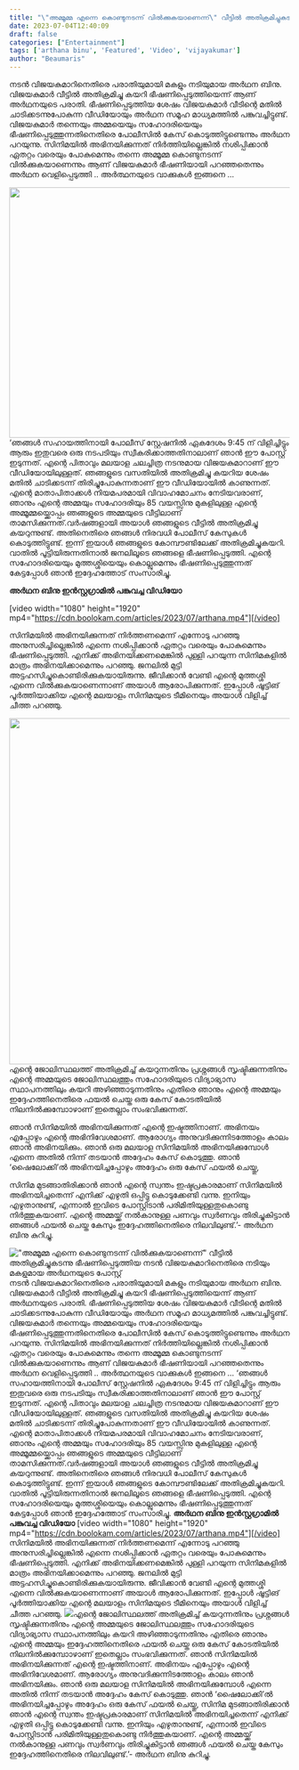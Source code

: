 ```yaml
---
title: "\"അമ്മൂമ്മ എന്നെ കൊണ്ടുനടന്ന് വില്‍ക്കുകയാണെന്ന്\" വീട്ടിൽ അതിക്രമിച്ചുകടന്നു ഭീഷണിപ്പെടുത്തിയ നടൻ വിജയകുമാറിനെതിരെ നടിയും മകളുമായ അർഥനയുടെ പോസ്റ്റ്"
date: 2023-07-04T12:40:09
draft: false
categories: ["Entertainment"]
tags: ['arthana binu', 'Featured', 'Video', 'vijayakumar']
author: "Beaumaris"
---
```


നടന്‍ വിജയകുമാറിനെതിരെ പരാതിയുമായി മകളും നടിയുമായ അർഥന ബിനു. വിജയകുമാർ വീട്ടില്‍ അതിക്രമിച്ചു കയറി ഭീഷണിപ്പെടുത്തിയെന്ന് ആണ് അർഥനയുടെ പരാതി. ഭീഷണിപ്പെടുത്തിയ ശേഷം വിജയകുമാർ വീടിന്റെ മതില്‍ ചാടിക്കടന്നുപോകുന്ന വീഡിയോയും അര്‍ഥന സമൂഹ മാധ്യമത്തില്‍ പങ്കുവച്ചിട്ടുണ്ട്. വിജയകുമാര്‍ തന്നെയും അമ്മയെയും സഹോദരിയെയും ഭീഷണിപ്പെടുത്തുന്നതിനെതിരെ പോലീസില്‍ കേസ് കൊടുത്തിട്ടുണ്ടെന്നും അര്‍ഥന പറയുന്നു. സിനിമയില്‍ അഭിനയിക്കുന്നത് നിര്‍ത്തിയില്ലെങ്കില്‍ നശിപ്പിക്കാന്‍ ഏതറ്റം വരെയും പോകുമെന്നും തന്നെ അമ്മൂമ്മ കൊണ്ടുനടന്ന് വില്‍ക്കുകയാണെന്നും ആണ് വിജയകുമാര്‍ ഭീഷണിയായി പറഞ്ഞതെന്നും അര്‍ഥന വെളിപ്പെടുത്തി .. അർത്ഥനയുടെ വാക്കുകൾ ഇങ്ങനെ ...

<a href="https://cdn.boolokam.com/articles/2023/07/fwweeerr.jpg"><img class="size-large wp-image-402045 aligncenter" src="https://cdn.boolokam.com/articles/2023/07/fwweeerr-1024x576.jpg" alt="" width="800" height="450" /></a>‘ഞങ്ങള്‍ സഹായത്തിനായി പോലീസ് സ്റ്റേഷനില്‍ ഏകദേശം 9:45 ന് വിളിച്ചിട്ടും ആരും ഇതുവരെ ഒരു നടപടിയും സ്വീകരിക്കാത്തതിനാലാണ് ഞാന്‍ ഈ പോസ്റ്റ് ഇടുന്നത്. എന്റെ പിതാവും മലയാള ചലച്ചിത്ര നടനുമായ വിജയകുമാറാണ് ഈ വീഡിയോയിലുള്ളത്. ഞങ്ങളുടെ വസതിയില്‍ അതിക്രമിച്ചു കയറിയ ശേഷം മതില്‍ ചാടിക്കടന്ന് തിരിച്ചുപോകുന്നതാണ് ഈ വീഡിയോയില്‍ കാണുന്നത്. എന്റെ മാതാപിതാക്കള്‍ നിയമപരമായി വിവാഹമോചനം നേടിയവരാണ്, ഞാനും എന്റെ അമ്മയും സഹോദരിയും 85 വയസ്സിനു മുകളിലുള്ള എന്റെ അമ്മൂമ്മയ്ക്കൊപ്പം ഞങ്ങളുടെ അമ്മയുടെ വീട്ടിലാണ് താമസിക്കുന്നത്.വര്‍ഷങ്ങളായി അയാള്‍ ഞങ്ങളുടെ വീട്ടില്‍ അതിക്രമിച്ചു കയറുന്നുണ്ട്. അതിനെതിരെ ഞങ്ങള്‍ നിരവധി പോലീസ് കേസുകള്‍ കൊടുത്തിട്ടുണ്ട്. ഇന്ന് ഇയാള്‍ ഞങ്ങളുടെ കോമ്പൗണ്ടിലേക്ക് അതിക്രമിച്ചുകയറി. വാതില്‍ പൂട്ടിയിരുന്നതിനാല്‍ ജനലിലൂടെ ഞങ്ങളെ ഭീഷണിപ്പെടുത്തി. എന്റെ സഹോദരിയെയും മുത്തശ്ശിയെയും കൊല്ലുമെന്നും ഭീഷണിപ്പെടുത്തുന്നത് കേട്ടപ്പോള്‍ ഞാന്‍ ഇദ്ദേഹത്തോട് സംസാരിച്ചു.

<strong>അർഥന ബിനു ഇൻസ്റ്റഗ്രാമിൽ പങ്കുവച്ച വിഡിയോ</strong>

[video width="1080" height="1920" mp4="https://cdn.boolokam.com/articles/2023/07/arthana.mp4"][/video]

സിനിമയില്‍ അഭിനയിക്കുന്നത് നിര്‍ത്തണമെന്ന് എന്നോടു പറഞ്ഞു അനുസരിച്ചില്ലെങ്കില്‍ എന്നെ നശിപ്പിക്കാന്‍ ഏതറ്റം വരെയും പോകുമെന്നും ഭീഷണിപ്പെടുത്തി. എനിക്ക് അഭിനയിക്കണമെങ്കില്‍ പുള്ളി പറയുന്ന സിനിമകളില്‍ മാത്രം അഭിനയിക്കാമെന്നും പറഞ്ഞു. ജനലില്‍ മുട്ടി അട്ടഹസിച്ചുകൊണ്ടിരിക്കുകയായിരുന്നു. ജീവിക്കാന്‍ വേണ്ടി എന്റെ മുത്തശ്ശി എന്നെ വില്‍ക്കുകയാണെന്നാണ് അയാള്‍ ആരോപിക്കുന്നത്. ഇപ്പോള്‍ ഷൂട്ടിങ് പൂര്‍ത്തിയാക്കിയ എന്റെ മലയാളം സിനിമയുടെ ടീമിനെയും അയാള്‍ വിളിച്ച് ചീത്ത പറഞ്ഞു.

<a href="https://cdn.boolokam.com/articles/2023/07/rrtt.jpg"><img class=" wp-image-402047 aligncenter" src="https://cdn.boolokam.com/articles/2023/07/rrtt.jpg" alt="" width="829" height="622" /></a>എന്റെ ജോലിസ്ഥലത്ത് അതിക്രമിച്ച് കയറുന്നതിനും പ്രശ്നങ്ങള്‍ സൃഷ്ടിക്കുന്നതിനും എന്റെ അമ്മയുടെ ജോലിസ്ഥലത്തും സഹോദരിയുടെ വിദ്യാഭ്യാസ സ്ഥാപനത്തിലും കയറി അഴിഞ്ഞാടുന്നതിനും എതിരെ ഞാനും എന്റെ അമ്മയും ഇദ്ദേഹത്തിനെതിരെ ഫയല്‍ ചെയ്ത ഒരു കേസ് കോടതിയില്‍ നിലനില്‍ക്കുമ്പോാഴാണ് ഇതെല്ലാം സംഭവിക്കുന്നത്.

ഞാന്‍ സിനിമയില്‍ അഭിനയിക്കുന്നത് എന്റെ ഇഷ്ടത്തിനാണ്. അഭിനയം എപ്പോഴും എന്റെ അഭിനിവേശമാണ്. ആരോഗ്യം അനുവദിക്കുന്നിടത്തോളം കാലം ഞാന്‍ അഭിനയിക്കും. ഞാന്‍ ഒരു മലയാള സിനിമയില്‍ അഭിനയിക്കുമ്പോള്‍ എന്നെ അതില്‍ നിന്ന് തടയാന്‍ അദ്ദേഹം കേസ് കൊടുത്തു. ഞാന്‍ ‘ഷൈലോക്കി’ല്‍ അഭിനയിച്ചപ്പോഴും അദ്ദേഹം ഒരു കേസ് ഫയല്‍ ചെയ്തു,

സിനിമ മുടങ്ങാതിരിക്കാന്‍ ഞാന്‍ എന്റെ സ്വന്തം ഇഷ്ടപ്രകാരമാണ് സിനിമയില്‍ അഭിനയിച്ചതെന്ന് എനിക്ക് എഴുതി ഒപ്പിട്ടു കൊടുക്കേണ്ടി വന്നു. ഇനിയും എഴുതാനുണ്ട്, എന്നാല്‍ ഇവിടെ പോസ്റ്റിടാന്‍ പരിമിതിയുള്ളതുകൊണ്ടു നിര്‍ത്തുകയാണ്. എന്റെ അമ്മയ്ക്ക് നല്‍കാനുള്ള പണവും സ്വര്‍ണവും തിരിച്ചുകിട്ടാന്‍ ഞങ്ങള്‍ ഫയല്‍ ചെയ്ത കേസും ഇദ്ദേഹത്തിനെതിരെ നിലവിലുണ്ട്.’- അര്‍ഥന ബിനു കുറിച്ചു.


!["അമ്മൂമ്മ എന്നെ കൊണ്ടുനടന്ന് വില്‍ക്കുകയാണെന്ന്" വീട്ടിൽ അതിക്രമിച്ചുകടന്നു ഭീഷണിപ്പെടുത്തിയ നടൻ വിജയകുമാറിനെതിരെ നടിയും മകളുമായ അർഥനയുടെ പോസ്റ്റ്](https://cdn.boolokam.com/articles/2023/07/fwweeerr-1024x576.jpg)നടന്‍ വിജയകുമാറിനെതിരെ പരാതിയുമായി മകളും നടിയുമായ അർഥന ബിനു. വിജയകുമാർ വീട്ടില്‍ അതിക്രമിച്ചു കയറി ഭീഷണിപ്പെടുത്തിയെന്ന് ആണ് അർഥനയുടെ പരാതി. ഭീഷണിപ്പെടുത്തിയ ശേഷം വിജയകുമാർ വീടിന്റെ മതില്‍ ചാടിക്കടന്നുപോകുന്ന വീഡിയോയും അര്‍ഥന സമൂഹ മാധ്യമത്തില്‍ പങ്കുവച്ചിട്ടുണ്ട്. വിജയകുമാര്‍ തന്നെയും അമ്മയെയും സഹോദരിയെയും ഭീഷണിപ്പെടുത്തുന്നതിനെതിരെ പോലീസില്‍ കേസ് കൊടുത്തിട്ടുണ്ടെന്നും അര്‍ഥന പറയുന്നു. സിനിമയില്‍ അഭിനയിക്കുന്നത് നിര്‍ത്തിയില്ലെങ്കില്‍ നശിപ്പിക്കാന്‍ ഏതറ്റം വരെയും പോകുമെന്നും തന്നെ അമ്മൂമ്മ കൊണ്ടുനടന്ന് വില്‍ക്കുകയാണെന്നും ആണ് വിജയകുമാര്‍ ഭീഷണിയായി പറഞ്ഞതെന്നും അര്‍ഥന വെളിപ്പെടുത്തി .. അർത്ഥനയുടെ വാക്കുകൾ ഇങ്ങനെ ... [](https://cdn.boolokam.com/articles/2023/07/fwweeerr.jpg)‘ഞങ്ങള്‍ സഹായത്തിനായി പോലീസ് സ്റ്റേഷനില്‍ ഏകദേശം 9:45 ന് വിളിച്ചിട്ടും ആരും ഇതുവരെ ഒരു നടപടിയും സ്വീകരിക്കാത്തതിനാലാണ് ഞാന്‍ ഈ പോസ്റ്റ് ഇടുന്നത്. എന്റെ പിതാവും മലയാള ചലച്ചിത്ര നടനുമായ വിജയകുമാറാണ് ഈ വീഡിയോയിലുള്ളത്. ഞങ്ങളുടെ വസതിയില്‍ അതിക്രമിച്ചു കയറിയ ശേഷം മതില്‍ ചാടിക്കടന്ന് തിരിച്ചുപോകുന്നതാണ് ഈ വീഡിയോയില്‍ കാണുന്നത്. എന്റെ മാതാപിതാക്കള്‍ നിയമപരമായി വിവാഹമോചനം നേടിയവരാണ്, ഞാനും എന്റെ അമ്മയും സഹോദരിയും 85 വയസ്സിനു മുകളിലുള്ള എന്റെ അമ്മൂമ്മയ്ക്കൊപ്പം ഞങ്ങളുടെ അമ്മയുടെ വീട്ടിലാണ് താമസിക്കുന്നത്.വര്‍ഷങ്ങളായി അയാള്‍ ഞങ്ങളുടെ വീട്ടില്‍ അതിക്രമിച്ചു കയറുന്നുണ്ട്. അതിനെതിരെ ഞങ്ങള്‍ നിരവധി പോലീസ് കേസുകള്‍ കൊടുത്തിട്ടുണ്ട്. ഇന്ന് ഇയാള്‍ ഞങ്ങളുടെ കോമ്പൗണ്ടിലേക്ക് അതിക്രമിച്ചുകയറി. വാതില്‍ പൂട്ടിയിരുന്നതിനാല്‍ ജനലിലൂടെ ഞങ്ങളെ ഭീഷണിപ്പെടുത്തി. എന്റെ സഹോദരിയെയും മുത്തശ്ശിയെയും കൊല്ലുമെന്നും ഭീഷണിപ്പെടുത്തുന്നത് കേട്ടപ്പോള്‍ ഞാന്‍ ഇദ്ദേഹത്തോട് സംസാരിച്ചു. **അർഥന ബിനു ഇൻസ്റ്റഗ്രാമിൽ പങ്കുവച്ച വിഡിയോ** [video width="1080" height="1920" mp4="https://cdn.boolokam.com/articles/2023/07/arthana.mp4"][/video] സിനിമയില്‍ അഭിനയിക്കുന്നത് നിര്‍ത്തണമെന്ന് എന്നോടു പറഞ്ഞു അനുസരിച്ചില്ലെങ്കില്‍ എന്നെ നശിപ്പിക്കാന്‍ ഏതറ്റം വരെയും പോകുമെന്നും ഭീഷണിപ്പെടുത്തി. എനിക്ക് അഭിനയിക്കണമെങ്കില്‍ പുള്ളി പറയുന്ന സിനിമകളില്‍ മാത്രം അഭിനയിക്കാമെന്നും പറഞ്ഞു. ജനലില്‍ മുട്ടി അട്ടഹസിച്ചുകൊണ്ടിരിക്കുകയായിരുന്നു. ജീവിക്കാന്‍ വേണ്ടി എന്റെ മുത്തശ്ശി എന്നെ വില്‍ക്കുകയാണെന്നാണ് അയാള്‍ ആരോപിക്കുന്നത്. ഇപ്പോള്‍ ഷൂട്ടിങ് പൂര്‍ത്തിയാക്കിയ എന്റെ മലയാളം സിനിമയുടെ ടീമിനെയും അയാള്‍ വിളിച്ച് ചീത്ത പറഞ്ഞു. [![](https://cdn.boolokam.com/articles/2023/07/rrtt.jpg)](https://cdn.boolokam.com/articles/2023/07/rrtt.jpg)എന്റെ ജോലിസ്ഥലത്ത് അതിക്രമിച്ച് കയറുന്നതിനും പ്രശ്നങ്ങള്‍ സൃഷ്ടിക്കുന്നതിനും എന്റെ അമ്മയുടെ ജോലിസ്ഥലത്തും സഹോദരിയുടെ വിദ്യാഭ്യാസ സ്ഥാപനത്തിലും കയറി അഴിഞ്ഞാടുന്നതിനും എതിരെ ഞാനും എന്റെ അമ്മയും ഇദ്ദേഹത്തിനെതിരെ ഫയല്‍ ചെയ്ത ഒരു കേസ് കോടതിയില്‍ നിലനില്‍ക്കുമ്പോാഴാണ് ഇതെല്ലാം സംഭവിക്കുന്നത്. ഞാന്‍ സിനിമയില്‍ അഭിനയിക്കുന്നത് എന്റെ ഇഷ്ടത്തിനാണ്. അഭിനയം എപ്പോഴും എന്റെ അഭിനിവേശമാണ്. ആരോഗ്യം അനുവദിക്കുന്നിടത്തോളം കാലം ഞാന്‍ അഭിനയിക്കും. ഞാന്‍ ഒരു മലയാള സിനിമയില്‍ അഭിനയിക്കുമ്പോള്‍ എന്നെ അതില്‍ നിന്ന് തടയാന്‍ അദ്ദേഹം കേസ് കൊടുത്തു. ഞാന്‍ ‘ഷൈലോക്കി’ല്‍ അഭിനയിച്ചപ്പോഴും അദ്ദേഹം ഒരു കേസ് ഫയല്‍ ചെയ്തു, സിനിമ മുടങ്ങാതിരിക്കാന്‍ ഞാന്‍ എന്റെ സ്വന്തം ഇഷ്ടപ്രകാരമാണ് സിനിമയില്‍ അഭിനയിച്ചതെന്ന് എനിക്ക് എഴുതി ഒപ്പിട്ടു കൊടുക്കേണ്ടി വന്നു. ഇനിയും എഴുതാനുണ്ട്, എന്നാല്‍ ഇവിടെ പോസ്റ്റിടാന്‍ പരിമിതിയുള്ളതുകൊണ്ടു നിര്‍ത്തുകയാണ്. എന്റെ അമ്മയ്ക്ക് നല്‍കാനുള്ള പണവും സ്വര്‍ണവും തിരിച്ചുകിട്ടാന്‍ ഞങ്ങള്‍ ഫയല്‍ ചെയ്ത കേസും ഇദ്ദേഹത്തിനെതിരെ നിലവിലുണ്ട്.’- അര്‍ഥന ബിനു കുറിച്ചു.
